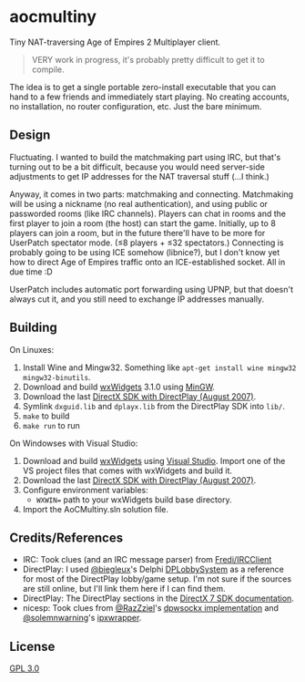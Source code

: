 # aocmultiny

Tiny NAT-traversing Age of Empires 2 Multiplayer client.

> VERY work in progress, it's probably pretty difficult to get it to compile.

The idea is to get a single portable zero-install executable that you can hand
to a few friends and immediately start playing. No creating accounts, no
installation, no router configuration, etc. Just the bare minimum.

## Design

Fluctuating. I wanted to build the matchmaking part using IRC, but that's
turning out to be a bit difficult, because you would need server-side
adjustments to get IP addresses for the NAT traversal stuff (…I think.)

Anyway, it comes in two parts: matchmaking and connecting. Matchmaking will be
using a nickname (no real authentication), and using public or passworded rooms
(like IRC channels). Players can chat in rooms and the first player to join a
room (the host) can start the game. Initially, up to 8 players can join a room,
but in the future there'll have to be more for UserPatch spectator mode.
(≤8 players + ≤32 spectators.) Connecting is probably going to be using ICE
somehow (libnice?), but I don't know yet how to direct Age of Empires traffic
onto an ICE-established socket. All in due time :D

UserPatch includes automatic port forwarding using UPNP, but that doesn't always
cut it, and you still need to exchange IP addresses manually.

## Building

On Linuxes:

 1. Install Wine and Mingw32. Something like
    `apt-get install wine mingw32 mingw32-binutils`.
 2. Download and build [wxWidgets][] 3.1.0 using [MinGW][mingwbuild].
 3. Download the last [DirectX SDK with DirectPlay (August 2007)][].
 4. Symlink `dxguid.lib` and `dplayx.lib` from the DirectPlay SDK into `lib/`.
 5. `make` to build
 6. `make run` to run

On Windowses with Visual Studio:

 1. Download and build [wxWidgets][] using [Visual Studio][vsbuild]. Import one of
    the VS project files that comes with wxWidgets and build it.
 2. Download the last [DirectX SDK with DirectPlay (August 2007)][].
 3. Configure environment variables:
    - `WXWIN=` path to your wxWidgets build base directory.
 4. Import the AoCMultiny.sln solution file.

## Credits/References

 - IRC: Took clues (and an IRC message parser) from [Fredi/IRCClient][]
 - DirectPlay: I used [@biegleux]'s Delphi [DPLobbySystem][] as a reference for
   most of the DirectPlay lobby/game setup. I'm not sure if the sources are
   still online, but I'll link them here if I can find them.
 - DirectPlay: The DirectPlay sections in the [DirectX 7 SDK documentation][].
 - nicesp: Took clues from [@RazZziel]'s [dpwsockx implementation][dpwsockx] and
   [@solemnwarning][]'s [ipxwrapper][].

## License

[GPL 3.0][]

[Fredi/IRCClient]: https://github.com/Fredi/IRCClient
[@biegleux]: https://github.com/biegleux
[DPLobbySystem]: https://web.archive.org/web/20140519214627/https://code.google.com/p/dplobbysystem/
[wxWidgets]: https://wxwidgets.org/
[DirectX SDK with DirectPlay (August 2007)]: https://www.microsoft.com/en-us/download/details.aspx?id=13287
[mingwbuild]: https://wiki.wxwidgets.org/Cross-Compiling_Under_Linux#Cross-compiling_under_Linux_for_MS_Windows
[vsbuild]: https://wiki.wxwidgets.org/Microsoft_Visual_C%2B%2B_Guide
[DirectX 7 SDK documentation]: http://idlebeaver.ninja/dx7/
[@RazZziel]: https://github.com/razzziel
[@solemnwarning]: https://github.com/solemnwarning
[ipxwrapper]: https://github.com/solemnwarning/ipxwrapper
[dpwsockx]: http://github.com/razzziel/wine-dplay/tree/gsoc/dlls/dpwsockx
[GPL 3.0]: ./LICENSE
